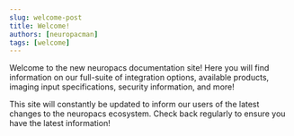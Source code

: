 ```yaml
---
slug: welcome-post
title: Welcome!
authors: [neuropacman]
tags: [welcome]
---
```


Welcome to the new neuropacs documentation site! Here you will find information on our full-suite of integration options, available products, imaging input specifications, security information, and more!

<!-- truncate -->

This site will constantly be updated to inform our users of the latest changes to the neuropacs ecosystem. Check back regularly to ensure you have the latest information!
